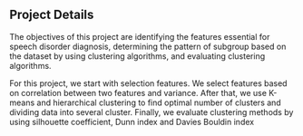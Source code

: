 ## Project Details

The objectives of this project are 
identifying the features essential for speech disorder diagnosis, determining the pattern of 
subgroup based on the dataset by using clustering algorithms, and evaluating clustering 
algorithms. 

For this project, we start with selection features. We select features based on correlation 
between two features and variance. After that, we use K-means and hierarchical clustering to 
find optimal number of clusters and dividing data into several cluster. Finally, we evaluate 
clustering methods by using silhouette coefficient, Dunn index and Davies Bouldin index